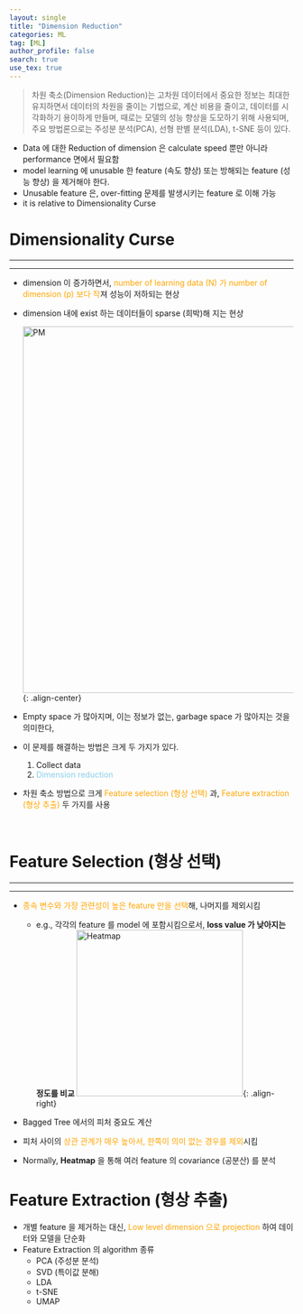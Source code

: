 ```yaml
---
layout: single
title: "Dimension Reduction"
categories: ML
tag: [ML]
author_profile: false
search: true
use_tex: true
---
```


> 차원 축소(Dimension Reduction)는 고차원 데이터에서 중요한 정보는 최대한 유지하면서 데이터의 차원을 줄이는 기법으로, 계산 비용을 줄이고, 데이터를 시각화하기 용이하게 만들며, 때로는 모델의 성능 향상을 도모하기 위해 사용되며, 주요 방법론으로는 주성분 분석(PCA), 선형 판별 분석(LDA), t-SNE 등이 있다.

- Data 에 대한 Reduction of dimension 은 calculate speed 뿐만 아니라 performance 면에서 필요함
- model learning 에 unusable 한 feature (속도 향상) 또는 방해되는 feature (성능 향상) 을 제거해야 한다.
- Unusable feature 은, over-fitting 문제를 발생시키는 feature 로 이해 가능
- it is relative to Dimensionality Curse

# Dimensionality Curse

---

---

- dimension 이 증가하면서, <span style='color:orange'>number of learning data (N) 가 number of dimension (p) 보다 작</span>져 성능이 저하되는 현상
- dimension 내에 exist 하는 데이터들이 sparse (희박)해 지는 현상

  <img width="650" alt="PM" src="https://github.com/woo-kyu/woo-kyu.github.io/assets/102133610/cb586e0c-1494-45bf-971b-f4f05e35c3d4">{: .align-center}


- Empty space 가 많아지며, 이는 정보가 없는, garbage space 가 많아지는 것을 의미한다,
- 이 문제를 해결하는 방법은 크게 두 가지가 있다.
  1. Collect data
  2. <span style="color:skyblue">Dimension reduction</span>
- 차원 축소 방법으로 크게 <span style='color:orange'>Feature selection (형상 선택)</span> 과, <span style='color:orange'>Feature extraction (형상 추출)</span> 두 가지를 사용

<br>



# Feature Selection (형상 선택)

---

---

- <span style='color:orange'>종속 변수와 가장 관련성이 높은 feature 만을 선택</span>해, 나머지를 제외시킴
  - e.g., 각각의 feature 를 model 에 포함시킴으로서, **loss value 가 낮아지는 정도를 비교** <img width="295" alt="Heatmap" src="https://github.com/woo-kyu/woo-kyu.github.io/assets/102133610/45c9bf1d-3285-4c82-9ef9-eb4d17b0f0b2">{: .align-right}


- Bagged Tree 에서의 피처 중요도 계산
- 피처 사이의 <span style='color:orange'>상관 관계가 매우 높아서,  한쪽이 의미 없는 경우를 제외</span>시킴
- Normally, **Heatmap** 을 통해 여러 feature 의 covariance (공분산) 를 분석

# Feature Extraction (형상 추출)

- 개별 feature 을 제거하는 대신, <span style='color:orange'>Low level dimension 으로 projection</span> 하여 데이터와 모델을 단순화
- Feature Extraction 의 algorithm 종류
  - PCA (주성분 분석)
  - SVD (특이값 분해)
  - LDA
  - t-SNE
  - UMAP